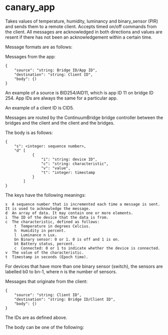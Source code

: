 canary_app
==========

Takes values of temperature, humidity, luminancy and binary_sensor (PIR) and sends them to a remote client. Accepts timed on/off commands from the client. All messages are acknowledged in both directions and values are resent if there has not been an acknowledgement within a certain time.

Message formats are as follows:

Messages from the app:

    {
        "source": "string: Bridge ID/App ID",
        "destination": "string: Client ID",
        "body": {)
    }

An example of a source is BID254/AID11, which is app ID 11 on bridge ID 254. App IDs are always the same for a particular app.

An example of a client ID is CID5. 

Messages are routed by the ContinuumBridge bridge controller between the bridges and the client and the client and the bridges.

The body is as follows:

    {
        "s": <integer: sequence number>,
        "d" [
                {
                    "i": "string: device ID",
                    "c": "string: characteristic",
                    "v": "value",
                    "t": "integer: timestamp
                }
            ]
    }

The keys have the following meanings:

    s  A sequence number that is incremented each time a message is sent. It is used to acknowledge the message.
    d  An array of data. It may contain one or more elements.
    i  The ID of the device that the data is from.
    c  The characteristic, defined as follows:
        t  Temperature in degrees Celcius.
        h  Humidity in percent.
        l  Luminance n Lux.
        bn Binary sensor: 0 or 1. 0 is off and 1 is on.
        bt Battery status, percent.
        c  Connected: 0 or 1 to indicate whether the device is connected.
    v  The value of the characteristic. 
    t  Timestamp in seconds (Epoch time).

For devices that have more than one binary sensor (switch), the sensors are labelled b0 to bn-1, where n is the number of sensors.

Messages that originate from the client:

    {
        "source": "string: Client ID",
        "destination": "string: Bridge ID/Client ID",
        "body": {)
    }

The IDs are as defined above.

The body can be one of the following:


